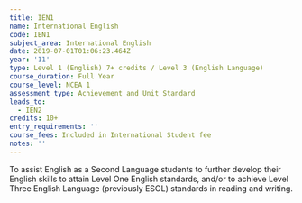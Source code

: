 ```yaml
---
title: IEN1
name: International English
code: IEN1
subject_area: International English
date: 2019-07-01T01:06:23.464Z
year: '11'
type: Level 1 (English) 7+ credits / Level 3 (English Language)
course_duration: Full Year
course_level: NCEA 1
assessment_type: Achievement and Unit Standard
leads_to:
  - IEN2
credits: 10+
entry_requirements: ''
course_fees: Included in International Student fee
notes: ''
---
```

To assist English as a Second Language students to further develop their English skills to attain Level One English standards, and/or to achieve Level Three English Language (previously ESOL) standards in reading and writing.
